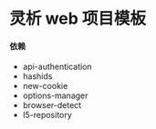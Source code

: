 # 灵析 web 项目模板

#### 依赖

- api-authentication
- hashids
- new-cookie
- options-manager
- browser-detect
- l5-repository
